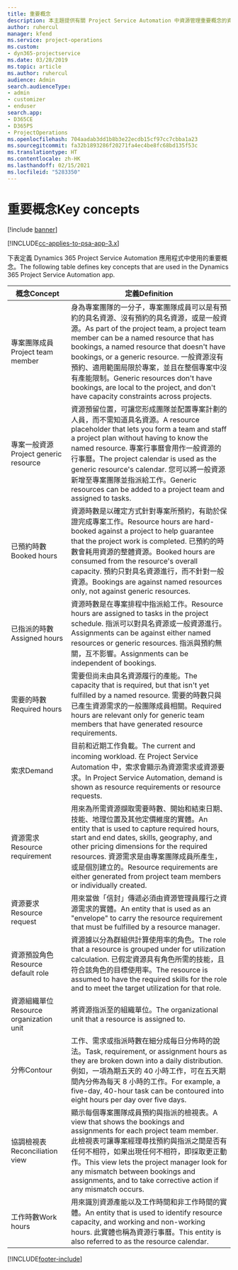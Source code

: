 ```yaml
---
title: 重要概念
description: 本主題提供有關 Project Service Automation 中資源管理重要概念的資訊。
author: ruhercul
manager: kfend
ms.service: project-operations
ms.custom:
- dyn365-projectservice
ms.date: 03/28/2019
ms.topic: article
ms.author: ruhercul
audience: Admin
search.audienceType:
- admin
- customizer
- enduser
search.app:
- D365CE
- D365PS
- ProjectOperations
ms.openlocfilehash: 704aadab3dd1b8b3e22ecdb15cf97cc7cbba1a23
ms.sourcegitcommit: fa32b1893286f20271fa4ec4be8fc68bd135f53c
ms.translationtype: HT
ms.contentlocale: zh-HK
ms.lasthandoff: 02/15/2021
ms.locfileid: "5283350"
---
```

# <a name="key-concepts"></a><span data-ttu-id="72321-103">重要概念</span><span class="sxs-lookup"><span data-stu-id="72321-103">Key concepts</span></span>

[!include [banner](../includes/psa-now-project-operations.md)]

[!INCLUDE[cc-applies-to-psa-app-3.x](../includes/cc-applies-to-psa-app-3x.md)]

<span data-ttu-id="72321-104">下表定義 Dynamics 365 Project Service Automation 應用程式中使用的重要概念。</span><span class="sxs-lookup"><span data-stu-id="72321-104">The following table defines key concepts that are used in the Dynamics 365 Project Service Automation app.</span></span>

| <span data-ttu-id="72321-105">概念</span><span class="sxs-lookup"><span data-stu-id="72321-105">Concept</span></span>                    | <span data-ttu-id="72321-106">定義</span><span class="sxs-lookup"><span data-stu-id="72321-106">Definition</span></span> |
|----------------------------|------------|
| <span data-ttu-id="72321-107">專案團隊成員</span><span class="sxs-lookup"><span data-stu-id="72321-107">Project team member</span></span>        | <span data-ttu-id="72321-108">身為專案團隊的一分子，專案團隊成員可以是有預約的具名資源、沒有預約的具名資源，或是一般資源。</span><span class="sxs-lookup"><span data-stu-id="72321-108">As part of the project team, a project team member can be a named resource that has bookings, a named resource that doesn't have bookings, or a generic resource.</span></span> <span data-ttu-id="72321-109">一般資源沒有預約、適用範圍局限於專案，並且在整個專案中沒有產能限制。</span><span class="sxs-lookup"><span data-stu-id="72321-109">Generic resources don't have bookings, are local to the project, and don't have capacity constraints across projects.</span></span> |
| <span data-ttu-id="72321-110">專案一般資源</span><span class="sxs-lookup"><span data-stu-id="72321-110">Project generic resource</span></span>   | <span data-ttu-id="72321-111">資源預留位置，可讓您形成團隊並配置專案計劃的人員，而不需知道具名資源。</span><span class="sxs-lookup"><span data-stu-id="72321-111">A resource placeholder that lets you form a team and staff a project plan without having to know the named resource.</span></span> <span data-ttu-id="72321-112">專案行事曆會用作一般資源的行事曆。</span><span class="sxs-lookup"><span data-stu-id="72321-112">The project calendar is used as the generic resource's calendar.</span></span> <span data-ttu-id="72321-113">您可以將一般資源新增至專案團隊並指派給工作。</span><span class="sxs-lookup"><span data-stu-id="72321-113">Generic resources can be added to a project team and assigned to tasks.</span></span> |
| <span data-ttu-id="72321-114">已預約時數</span><span class="sxs-lookup"><span data-stu-id="72321-114">Booked hours</span></span>               | <span data-ttu-id="72321-115">資源時數是以確定方式針對專案所預約，有助於保證完成專案工作。</span><span class="sxs-lookup"><span data-stu-id="72321-115">Resource hours are hard-booked against a project to help guarantee that the project work is completed.</span></span> <span data-ttu-id="72321-116">已預約的時數會耗用資源的整體資源。</span><span class="sxs-lookup"><span data-stu-id="72321-116">Booked hours are consumed from the resource's overall capacity.</span></span> <span data-ttu-id="72321-117">預約只對具名資源進行，而不針對一般資源。</span><span class="sxs-lookup"><span data-stu-id="72321-117">Bookings are against named resources only, not against generic resources.</span></span> |
| <span data-ttu-id="72321-118">已指派的時數</span><span class="sxs-lookup"><span data-stu-id="72321-118">Assigned hours</span></span>             | <span data-ttu-id="72321-119">資源時數是在專案排程中指派給工作。</span><span class="sxs-lookup"><span data-stu-id="72321-119">Resource hours are assigned to tasks in the project schedule.</span></span> <span data-ttu-id="72321-120">指派可以對具名資源或一般資源進行。</span><span class="sxs-lookup"><span data-stu-id="72321-120">Assignments can be against either named resources or generic resources.</span></span> <span data-ttu-id="72321-121">指派與預約無關，互不影響。</span><span class="sxs-lookup"><span data-stu-id="72321-121">Assignments can be independent of bookings.</span></span> |
| <span data-ttu-id="72321-122">需要的時數</span><span class="sxs-lookup"><span data-stu-id="72321-122">Required hours</span></span>             | <span data-ttu-id="72321-123">需要但尚未由具名資源履行的產能。</span><span class="sxs-lookup"><span data-stu-id="72321-123">The capacity that is required, but that isn't yet fulfilled by a named resource.</span></span> <span data-ttu-id="72321-124">需要的時數只與已產生資源需求的一般團隊成員相關。</span><span class="sxs-lookup"><span data-stu-id="72321-124">Required hours are relevant only for generic team members that have generated resource requirements.</span></span> |
| <span data-ttu-id="72321-125">索求</span><span class="sxs-lookup"><span data-stu-id="72321-125">Demand</span></span>                     | <span data-ttu-id="72321-126">目前和近期工作負載。</span><span class="sxs-lookup"><span data-stu-id="72321-126">The current and incoming workload.</span></span> <span data-ttu-id="72321-127">在 Project Service Automation 中，索求會顯示為資源需求或資源要求。</span><span class="sxs-lookup"><span data-stu-id="72321-127">In Project Service Automation, demand is shown as resource requirements or resource requests.</span></span> |
| <span data-ttu-id="72321-128">資源需求</span><span class="sxs-lookup"><span data-stu-id="72321-128">Resource requirement</span></span>       | <span data-ttu-id="72321-129">用來為所需資源擷取需要時數、開始和結束日期、技能、地理位置及其他定價維度的實體。</span><span class="sxs-lookup"><span data-stu-id="72321-129">An entity that is used to capture required hours, start and end dates, skills, geography, and other pricing dimensions for the required resources.</span></span> <span data-ttu-id="72321-130">資源需求是由專案團隊成員所產生，或是個別建立的。</span><span class="sxs-lookup"><span data-stu-id="72321-130">Resource requirements are either generated from project team members or individually created.</span></span> |
| <span data-ttu-id="72321-131">資源要求</span><span class="sxs-lookup"><span data-stu-id="72321-131">Resource request</span></span>           | <span data-ttu-id="72321-132">用來當做「信封」傳遞必須由資源管理員履行之資源需求的實體。</span><span class="sxs-lookup"><span data-stu-id="72321-132">An entity that is used as an "envelope" to carry the resource requirement that must be fulfilled by a resource manager.</span></span> |
| <span data-ttu-id="72321-133">資源預設角色</span><span class="sxs-lookup"><span data-stu-id="72321-133">Resource default role</span></span>      | <span data-ttu-id="72321-134">資源據以分為群組供計算使用率的角色。</span><span class="sxs-lookup"><span data-stu-id="72321-134">The role that a resource is grouped under for utilization calculation.</span></span> <span data-ttu-id="72321-135">已假定資源具有角色所需的技能，且符合該角色的目標使用率。</span><span class="sxs-lookup"><span data-stu-id="72321-135">The resource is assumed to have the required skills for the role and to meet the target utilization for that role.</span></span> |
| <span data-ttu-id="72321-136">資源組織單位</span><span class="sxs-lookup"><span data-stu-id="72321-136">Resource organization unit</span></span> | <span data-ttu-id="72321-137">將資源指派至的組織單位。</span><span class="sxs-lookup"><span data-stu-id="72321-137">The organizational unit that a resource is assigned to.</span></span> |
| <span data-ttu-id="72321-138">分佈</span><span class="sxs-lookup"><span data-stu-id="72321-138">Contour</span></span>                    | <span data-ttu-id="72321-139">工作、需求或指派時數在細分成每日分佈時的說法。</span><span class="sxs-lookup"><span data-stu-id="72321-139">Task, requirement, or assignment hours as they are broken down into a daily distribution.</span></span> <span data-ttu-id="72321-140">例如，一項為期五天的 40 小時工作，可在五天期間內分佈為每天 8 小時的工作。</span><span class="sxs-lookup"><span data-stu-id="72321-140">For example, a five-day, 40-hour task can be contoured into eight hours per day over five days.</span></span> |
| <span data-ttu-id="72321-141">協調檢視表</span><span class="sxs-lookup"><span data-stu-id="72321-141">Reconciliation view</span></span>        | <span data-ttu-id="72321-142">顯示每個專案團隊成員預約與指派的檢視表。</span><span class="sxs-lookup"><span data-stu-id="72321-142">A view that shows the bookings and assignments for each project team member.</span></span> <span data-ttu-id="72321-143">此檢視表可讓專案經理尋找預約與指派之間是否有任何不相符，如果出現任何不相符，即採取更正動作。</span><span class="sxs-lookup"><span data-stu-id="72321-143">This view lets the project manager look for any mismatch between bookings and assignments, and to take corrective action if any mismatch occurs.</span></span> |
| <span data-ttu-id="72321-144">工作時數</span><span class="sxs-lookup"><span data-stu-id="72321-144">Work hours</span></span>                 | <span data-ttu-id="72321-145">用來識別資源產能以及工作時間和非工作時間的實體。</span><span class="sxs-lookup"><span data-stu-id="72321-145">An entity that is used to identify resource capacity, and working and non-working hours.</span></span> <span data-ttu-id="72321-146">此實體也稱為資源行事曆。</span><span class="sxs-lookup"><span data-stu-id="72321-146">This entity is also referred to as the resource calendar.</span></span> |


[!INCLUDE[footer-include](../includes/footer-banner.md)]